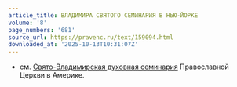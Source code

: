 ```yaml
---
article_title: ВЛАДИМИРА СВЯТОГО СЕМИНАРИЯ В НЬЮ-ЙОРКЕ
volume: '8'
page_numbers: '681'
source_url: https://pravenc.ru/text/159094.html
downloaded_at: '2025-10-13T10:31:07Z'
---
```


- см. [Свято-Владимирская духовная семинария](<https://pravenc.ru/text/Свято-Владимирская духовная семинария.html>) Православной Церкви в Америке.
